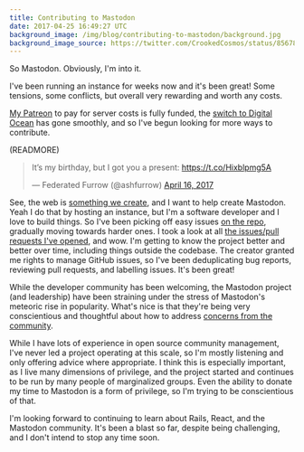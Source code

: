 ```yaml
---
title: Contributing to Mastodon
date: 2017-04-25 16:49:27 UTC
background_image: /img/blog/contributing-to-mastodon/background.jpg
background_image_source: https://twitter.com/CrookedCosmos/status/856780230551363584
---
```


So Mastodon. Obviously, I'm into it. 

I've been running an instance for weeks now and it's been great! Some tensions, some conflicts, but overall very rewarding and worth any costs. 

[My Patreon](https://www.patreon.com/ashfurrow) to pay for server costs is fully funded, the [switch to Digital Ocean](/blog/moving-mastodon-to-digital-ocean/) has gone smoothly, and so I've begun looking for more ways to contribute.

(READMORE)

<blockquote class="twitter-tweet" data-lang="en"><p lang="en" dir="ltr">It’s my birthday, but I got you a present: <a href="https://t.co/Hixblpmg5A">https://t.co/Hixblpmg5A</a></p>&mdash; Federated Furrow (@ashfurrow) <a href="https://twitter.com/ashfurrow/status/853645778463723520">April 16, 2017</a></blockquote> <script async src="//platform.twitter.com/widgets.js" charset="utf-8"></script>

See, the web is [something we create](/blog/the-web-and-mastodon/), and I want to help create Mastodon. Yeah I do that by hosting an instance, but I'm a software developer and I love to build things. So I've been picking off easy issues [on the repo](https://github.com/tootsuite/mastodon), gradually moving towards harder ones. I took a look at all [the issues/pull requests I've opened](https://github.com/tootsuite/mastodon/pulls?utf8=✓&q=%20author%3Aashfurrow%20), and wow. I'm getting to know the project better and better over time, including things outside the codebase. The creator granted me rights to manage GitHub issues, so I've been deduplicating bug reports, reviewing pull requests, and labelling issues. It's been great!

While the developer community has been welcoming, the Mastodon project (and leadership) have been straining under the stress of Mastodon's meteoric rise in popularity. What's nice is that they're being very conscientious and thoughtful about how to address [concerns from the community](https://medium.com/@alliethehart/gameingers-are-dead-and-so-is-mastodon-705b535ed616). 

While I have lots of experience in open source community management, I've never led a project operating at this scale, so I'm mostly listening and only offering advice where appropriate.  I think this is especially important, as I live many dimensions of privilege, and the project started and continues to be run by many people of marginalized groups. Even the ability to donate my time to Mastodon is a form of privilege, so I'm trying to be conscientious of that.

I'm looking forward to continuing to learn about Rails, React, and the Mastodon community. It's been a blast so far, despite being challenging, and I don't intend to stop any time soon.
